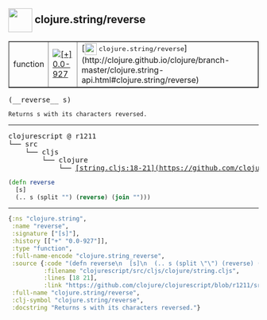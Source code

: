 ## <img width="48px" valign="middle" src="http://i.imgur.com/Hi20huC.png"> clojure.string/reverse

 <table border="1">
<tr>
<td>function</td>
<td><a href="https://github.com/cljsinfo/api-refs/tree/0.0-927"><img valign="middle" alt="[+] 0.0-927" src="https://img.shields.io/badge/+-0.0--927-lightgrey.svg"></a> </td>
<td>
[<img height="24px" valign="middle" src="http://i.imgur.com/1GjPKvB.png"> <samp>clojure.string/reverse</samp>](http://clojure.github.io/clojure/branch-master/clojure.string-api.html#clojure.string/reverse)
</td>
</tr>
</table>

 <samp>
(__reverse__ s)<br>
</samp>

```
Returns s with its characters reversed.
```

---

 <pre>
clojurescript @ r1211
└── src
    └── cljs
        └── clojure
            └── <ins>[string.cljs:18-21](https://github.com/clojure/clojurescript/blob/r1211/src/cljs/clojure/string.cljs#L18-L21)</ins>
</pre>

```clj
(defn reverse
  [s]
  (.. s (split "") (reverse) (join "")))
```


---

```clj
{:ns "clojure.string",
 :name "reverse",
 :signature ["[s]"],
 :history [["+" "0.0-927"]],
 :type "function",
 :full-name-encode "clojure.string_reverse",
 :source {:code "(defn reverse\n  [s]\n  (.. s (split \"\") (reverse) (join \"\")))",
          :filename "clojurescript/src/cljs/clojure/string.cljs",
          :lines [18 21],
          :link "https://github.com/clojure/clojurescript/blob/r1211/src/cljs/clojure/string.cljs#L18-L21"},
 :full-name "clojure.string/reverse",
 :clj-symbol "clojure.string/reverse",
 :docstring "Returns s with its characters reversed."}

```

